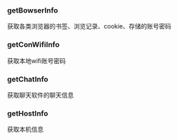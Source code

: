 ### getBowserInfo
获取各类浏览器的书签、浏览记录、cookie、存储的账号密码

### getConWifiInfo
获取本地wifi账号密码

### getChatInfo
获取聊天软件的聊天信息

### getHostInfo
获取本机信息
